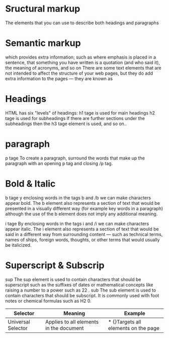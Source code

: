 # Sructural markup
 The elements that you can use to
describe both headings and paragraphs
# Semantic markup
which provides extra information; such
as where emphasis is placed in a sentence, that something
you have written is a quotation (and who said it), the
meaning of acronyms, and so on
There are some text elements that are not intended to affect the
structure of your web pages, but they do add extra information to the
pages — they are known as 

# Headings
HTML has six "levels" of
headings: 
h1 tage is used for main headings
h2 tage is used for subheadings
If there are further sections
under the subheadings then the
h3 tage element is used, and so
on..

# paragraph
p tage
To create a paragraph, surround
the words that make up the
paragraph with an opening p
tag and closing /p tag. 

# Bold & Italic 
 b tage 
 y enclosing words in the tags
b and /b we can make
characters appear bold.
The b element also represents
a section of text that would be
presented in a visually different
way (for example key words in a
paragraph) although the use of
the b element does not imply
any additional meaning.

i tage 
By enclosing words in the tags
i and /i we can make
characters appear italic.
The i element also represents
a section of text that would be
said in a different way from
surrounding content — such as
technical terms, names of ships,
foreign words, thoughts, or other
terms that would usually be
italicized.

# Superscript & Subscrip
sup
The sup element is used
to contain characters that
should be superscript such
as the suffixes of dates or
mathematical concepts like
raising a number to a power such
as 22
.
sub
The sub element is used to
contain characters that should
be subscript. It is commonly
used with foot notes or chemical
formulas such as H2
0.



| Selector    | Meaning  |Example|
| ----------- | ----------- | ----------- |
| Universal Selector |Applies to all elements in the document   | * {}Targets all elements on the page|
